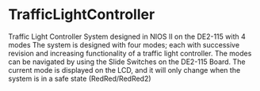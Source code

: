 # TrafficLightController
Traffic Light Controller System designed in NIOS II on the DE2-115 with 4 modes
The system is designed with four modes; each with successive revision and increasing functionality of a traffic light controller. 
The modes can be navigated by using the Slide Switches on the DE2-115 Board.
The current mode is displayed on the LCD, and it will only change when the system is in a safe state (RedRed/RedRed2)
